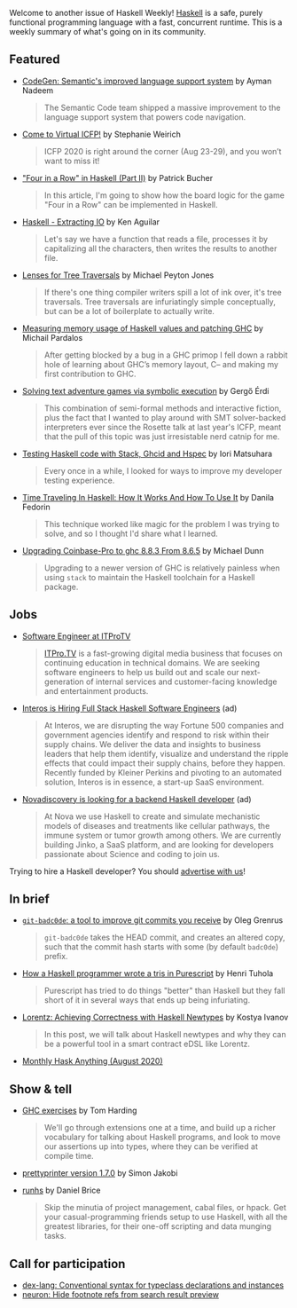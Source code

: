 Welcome to another issue of Haskell Weekly!
[Haskell](https://www.haskell.org) is a safe, purely functional programming language with a fast, concurrent runtime.
This is a weekly summary of what's going on in its community.

## Featured

- [CodeGen: Semantic's improved language support system](https://github.blog/2020-08-04-codegen-semantics-improved-language-support-system/) by Ayman Nadeem
  > The Semantic Code team shipped a massive improvement to the language support system that powers code navigation.

- [Come to Virtual ICFP!](https://blog.sigplan.org/2020/08/04/come-to-virtual-icfp/) by Stephanie Weirich
  > ICFP 2020 is right around the corner (Aug 23-29), and you won’t want to miss it!

- ["Four in a Row" in Haskell (Part II)](https://paedubucher.ch/articles/2020-08-05-four-in-a-row-in-haskell-part-ii.html) by Patrick Bucher
  > In this article, I'm going to show how the board logic for the game "Four in a Row" can be implemented in Haskell.

- [Haskell - Extracting IO](https://www.taezos.dev/posts/2020-07-30-extracting-io.html) by Ken Aguilar
  > Let's say we have a function that reads a file, processes it by capitalizing all the characters, then writes the results to another file.

- [Lenses for Tree Traversals](https://www.michaelpj.com/blog/2020/08/02/lenses-for-tree-traversals.html) by Michael Peyton Jones
  > If there's one thing compiler writers spill a lot of ink over, it's tree traversals. Tree traversals are infuriatingly simple conceptually, but can be a lot of boilerplate to actually write.

- [Measuring memory usage of Haskell values and patching GHC](https://mpickering.github.io//ide/posts/2020-08-04-measuring-memory-size.html) by Michail Pardalos
  > After getting blocked by a bug in a GHC primop I fell down a rabbit hole of learning about GHC’s memory layout, C– and making my first contribution to GHC.

- [Solving text adventure games via symbolic execution](https://gergo.erdi.hu/blog/2020-08-01-solving_text_adventure_games_via_symbolic_execution/) by Gergő Érdi
  > This combination of semi-formal methods and interactive fiction, plus the fact that I wanted to play around with SMT solver-backed interpreters ever since the Rosette talk at last year's ICFP, meant that the pull of this topic was just irresistable nerd catnip for me.

- [Testing Haskell code with Stack, Ghcid and Hspec](https://blog.patchgirl.io/haskell/2020/08/02/testing-haskell-with-stack-ghcid-and-hspec.html) by Iori Matsuhara
  > Every once in a while, I looked for ways to improve my developer testing experience.

- [Time Traveling In Haskell: How It Works And How To Use It](https://danilafe.com/blog/haskell_lazy_evaluation/) by Danila Fedorin
  > This technique worked like magic for the problem I was trying to solve, and so I thought I'd share what I learned.

- [Upgrading Coinbase-Pro to ghc 8.8.3 From 8.6.5](https://blog.mdunn.io/michael/upgrading-coinbase-pro-to-ghc-8-8-3-from-8-6-5) by Michael Dunn
  > Upgrading to a newer version of GHC is relatively painless when using `stack` to maintain the Haskell toolchain for a Haskell package.

## Jobs

- [Software Engineer at ITProTV](https://www.linkedin.com/jobs/view/1938385901/)
  > [ITPro.TV](https://www.itpro.tv) is a fast-growing digital media business that focuses on continuing education in technical domains. We are seeking software engineers to help us build out and scale our next-generation of internal services and customer-facing knowledge and entertainment products.

- [Interos is Hiring Full Stack Haskell Software Engineers](https://www.interos.ai/vacancies/#haskell-software-engineer) (ad)
  > At Interos, we are disrupting the way Fortune 500 companies and government agencies identify and respond to risk within their supply chains. We deliver the data and insights to business leaders that help them identify, visualize and understand the ripple effects that could impact their supply chains, before they happen. Recently funded by Kleiner Perkins and pivoting to an automated solution, Interos is in essence, a start-up SaaS environment.

- [Novadiscovery is looking for a backend Haskell developer](https://bit.ly/3i1rCkB) (ad)
  > At Nova we use Haskell to create and simulate mechanistic models of diseases and treatments like cellular pathways, the immune system or tumor growth among others. We are currently building Jinko, a SaaS platform, and are looking for developers passionate about Science and coding to join us.

Trying to hire a Haskell developer?
You should [advertise with us](https://haskellweekly.news/advertising.html)!

## In brief

- [`git-badc0de`: a tool to improve git commits you receive](https://oleg.fi/gists/posts/2020-08-04-git-badc0de.html) by Oleg Grenrus
  > `git-badc0de` takes the HEAD commit, and creates an altered copy, such that the commit hash starts with some (by default `badc0de`) prefix.

- [How a Haskell programmer wrote a tris in Purescript](https://boxbase.org/entries/2020/aug/5/how-a-haskell-programmer-wrote-a-tris-in-haskell/) by Henri Tuhola
  > Purescript has tried to do things "better" than Haskell but they fall short of it in several ways that ends up being infuriating.

- [Lorentz: Achieving Correctness with Haskell Newtypes](https://serokell.io/blog/lorentz-haskell-newtypes) by Kostya Ivanov
  > In this post, we will talk about Haskell newtypes and why they can be a powerful tool in a smart contract eDSL like Lorentz.

- [Monthly Hask Anything (August 2020)](https://np.reddit.com/r/haskell/comments/i1b8q9/monthly_hask_anything_august_2020/)

## Show & tell

- [GHC exercises](https://github.com/i-am-tom/haskell-exercises/tree/9a132d523bcc4c2ce3eb87bab972fb0622602cf5) by Tom Harding
  > We'll go through extensions one at a time, and build up a richer vocabulary for talking about Haskell programs, and look to move our assertions up into types, where they can be verified at compile time.

- [prettyprinter version 1.7.0](https://github.com/quchen/prettyprinter/releases/tag/v1.7.0) by Simon Jakobi

- [runhs](https://hackage.haskell.org/package/runhs-1.0.0.4) by Daniel Brice
  > Skip the minutia of project management, cabal files, or hpack. Get your casual-programming friends setup to use Haskell, with all the greatest libraries, for their one-off scripting and data munging tasks.

## Call for participation

-   [dex-lang: Conventional syntax for typeclass declarations and instances](https://github.com/google-research/dex-lang/issues/185)
-   [neuron: Hide footnote refs from search result preview](https://github.com/srid/neuron/issues/326)
